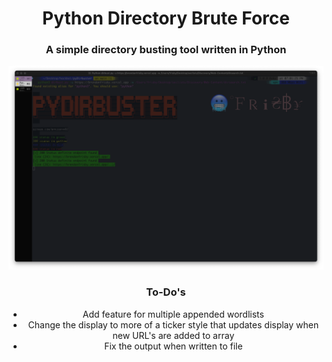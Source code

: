 <h1 align='center'>Python Directory Brute Force</h1>

<h3 align='center'>A simple directory busting tool written in Python</h3>

![image](thumbnail.png)

<h3 align='center'>To-Do's</h3>
<ul align='center'>
<li align='center'>
Add feature for multiple appended wordlists
</li>
<li align='center'>
Change the display to more of a ticker style that updates display when new URL's are added to array
</li>
<li align='center'>
Fix the output when written to file
</li>
</ul>
